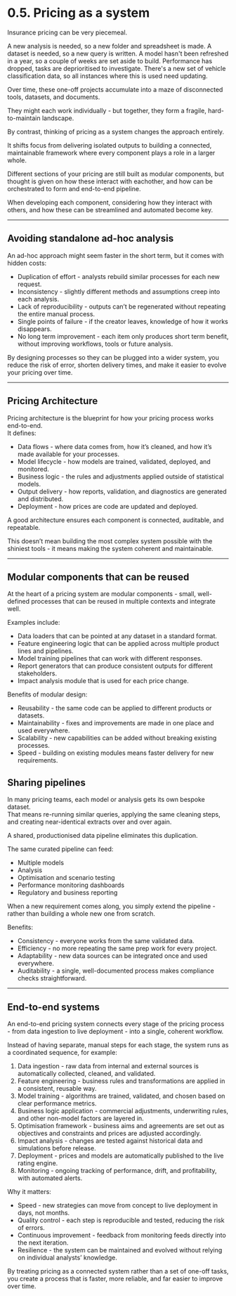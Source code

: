 # 0.5. Pricing as a system

Insurance pricing can be very piecemeal. 

A new analysis is needed, so a new folder and spreadsheet is made. A dataset is needed, so a new query is written. A model hasn't been refreshed in a year, so a couple of weeks are set aside to build. Performance has dropped, tasks are deprioritised to investigate. There's a new set of vehicle classification data, so all instances where this is used need updating.

Over time, these one-off projects accumulate into a maze of disconnected tools, datasets, and documents.  

They might each work individually - but together, they form a fragile, hard-to-maintain landscape.

By contrast, thinking of pricing as a system changes the approach entirely.  

It shifts focus from delivering isolated outputs to building a connected, maintainable framework where every component plays a role in a larger whole. 

Different sections of your pricing are still built as modular components, but thought is given on how these interact with eachother, and how can be orchestrated to form and end-to-end pipeline.

When developing each component, considering how they interact with others, and how these can be streamlined and automated become key.

---

## Avoiding standalone ad-hoc analysis

An ad-hoc approach might seem faster in the short term, but it comes with hidden costs:

- Duplication of effort - analysts rebuild similar processes for each new request.
- Inconsistency - slightly different methods and assumptions creep into each analysis.
- Lack of reproducibility - outputs can’t be regenerated without repeating the entire manual process.
- Single points of failure - if the creator leaves, knowledge of how it works disappears.
- No long term improvement - each item only produces short term benefit, without improving workflows, tools or future analysis.

By designing processes so they can be plugged into a wider system, you reduce the risk of error, shorten delivery times, and make it easier to evolve your pricing over time.

---

## Pricing Architecture

Pricing architecture is the blueprint for how your pricing process works end-to-end.  
It defines:

- Data flows - where data comes from, how it’s cleaned, and how it’s made available for your processes.
- Model lifecycle - how models are trained, validated, deployed, and monitored.
- Business logic - the rules and adjustments applied outside of statistical models.
- Output delivery - how reports, validation, and diagnostics are generated and distributed.
- Deployment - how prices are code are updated and deployed.

A good architecture ensures each component is connected, auditable, and repeatable.

This doesn’t mean building the most complex system possible with the shiniest tools - it means making the system coherent and maintainable.

---

## Modular components that can be reused

At the heart of a pricing system are modular components - small, well-defined processes that can be reused in multiple contexts and integrate well.  

Examples include:

- Data loaders that can be pointed at any dataset in a standard format.
- Feature engineering logic that can be applied across multiple product lines and pipelines.
- Model training pipelines that can work with different responses.
- Report generators that can produce consistent outputs for different stakeholders.
- Impact analysis module that is used for each price change.

Benefits of modular design:

- Reusability - the same code can be applied to different products or datasets.
- Maintainability - fixes and improvements are made in one place and used everywhere.
- Scalability - new capabilities can be added without breaking existing processes.
- Speed - building on existing modules means faster delivery for new requirements.

## Sharing pipelines

In many pricing teams, each model or analysis gets its own bespoke dataset.  
That means re-running similar queries, applying the same cleaning steps, and creating near-identical extracts over and over again.

A shared, productionised data pipeline eliminates this duplication.  

The same curated pipeline can feed:

- Multiple models
- Analysis
- Optimisation and scenario testing
- Performance monitoring dashboards
- Regulatory and business reporting

When a new requirement comes along, you simply extend the pipeline - rather than building a whole new one from scratch.

Benefits:

- Consistency - everyone works from the same validated data. 
- Efficiency - no more repeating the same prep work for every project.
- Adaptability - new data sources can be integrated once and used everywhere.
- Auditability - a single, well-documented process makes compliance checks straightforward.

---

## End-to-end systems

An end-to-end pricing system connects every stage of the pricing process - from data ingestion to live deployment - into a single, coherent workflow.

Instead of having separate, manual steps for each stage, the system runs as a coordinated sequence, for example:

1. Data ingestion - raw data from internal and external sources is automatically collected, cleaned, and validated.
2. Feature engineering - business rules and transformations are applied in a consistent, reusable way.
3. Model training - algorithms are trained, validated, and chosen based on clear performance metrics.
4. Business logic application - commercial adjustments, underwriting rules, and other non-model factors are layered in.
5. Optimisation framework - business aims and agreements are set out as objectives and constraints and prices are adjusted accordingly.
6. Impact analysis - changes are tested against historical data and simulations before release.
7. Deployment - prices and models are automatically published to the live rating engine.
8. Monitoring - ongoing tracking of performance, drift, and profitability, with automated alerts.

Why it matters:

- Speed - new strategies can move from concept to live deployment in days, not months.
- Quality control - each step is reproducible and tested, reducing the risk of errors.
- Continuous improvement - feedback from monitoring feeds directly into the next iteration.
- Resilience - the system can be maintained and evolved without relying on individual analysts’ knowledge.

By treating pricing as a connected system rather than a set of one-off tasks, you create a process that is faster, more reliable, and far easier to improve over time.
